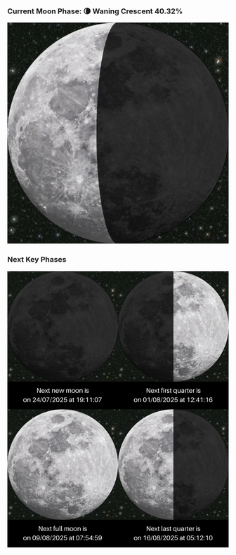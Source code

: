 ### Current Moon Phase: 🌘 Waning Crescent 40.32%
![Moon Phase](moonphase.png)
### Next Key Phases
![Gallery](gallery.png)